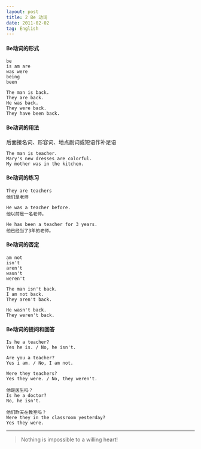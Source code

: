 ```yaml
---
layout: post
title: 2 Be 动词 
date: 2011-02-02
tag: English
---
```


#### Be动词的形式

```text
be 
is am are
was were
being
been
```
```text
The man is back.
They are back.
He was back.
They were back.
They have been back.
```


#### Be动词的用法

后面接名词、形容词、地点副词或短语作补足语   
```text
The man is teacher.
Mary's new dresses are colorful.
My mother was in the kitchen.
```


#### Be动词的练习

```text
They are teachers
他们是老师
```

```text
He was a teacher before.
他以前是一名老师。
```

```text
He has been a teacher for 3 years.
他已经当了3年的老师。
```

#### Be动词的否定

```text
am not
isn't
aren't
wasn't 
weren't
```

```text
The man isn't back.
I am not back.
They aren't back.
```

```text
He wasn't back.
They weren't back.
```

#### Be动词的提问和回答

```text
Is he a teacher?
Yes he is. / No, he isn't.

Are you a teacher?
Yes i am. / No, I am not.

Were they teachers?
Yes they were. / No, they weren't.
```

```text
他是医生吗？
Is he a doctor?
No, he isn't.

他们昨天在教室吗？
Were they in the classroom yesterday?
Yes they were.
```





----------
>  Nothing is impossible to a willing heart!